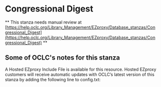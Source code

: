# Congressional Digest
** This stanza needs manual review at [https://help.oclc.org/Library_Management/EZproxy/Database_stanzas/Congressional_Digest](https://help.oclc.org/Library_Management/EZproxy/Database_stanzas/Congressional_Digest) **

## Some of OCLC's notes for this stanza

A Hosted EZproxy Include File is available for this resource. Hosted EZproxy customers will receive automatic updates with OCLC&rsquo;s latest version of this stanza by adding the following line to config.txt:

&nbsp;
